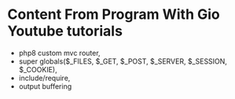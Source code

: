 # Content From Program With Gio Youtube tutorials

- php8 custom mvc router,
- super globals($_FILES, $_GET, $_POST, $_SERVER, $_SESSION, $_COOKIE),
- include/require,
- output buffering